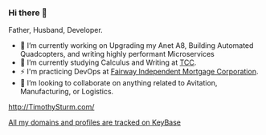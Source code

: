 ### Hi there 👋

Father, Husband, Developer.

<!--
**Oxymoron290/Oxymoron290** is a ✨ _special_ ✨ repository because its `README.md` (this file) appears on your GitHub profile.

Here are some ideas to get you started:

- 🔭 I’m currently working on ...
- 🌱 I’m currently learning ...
- 👯 I’m looking to collaborate on ...
- 🤔 I’m looking for help with ...
- 💬 Ask me about ...
- 📫 How to reach me: ...
- 😄 Pronouns: ...
- ⚡ Fun fact: ...
-->

- 🔭 I’m currently working on Upgrading my Anet A8, Building Automated Quadcopters, and writing highly performant Microservices
- 🌱 I’m currently studying Calculus and Writing at [TCC](tccd.edu).
- ⚡ I'm practicing DevOps at [Fairway Independent Mortgage Corporation](https://www.fairwayindependentmc.com/).
- 👯 I’m looking to collaborate on anything related to Avitation, Manufacturing, or Logistics.

http://TimothySturm.com/

[All my domains and profiles are tracked on KeyBase](https://keybase.io/oxymoron)

